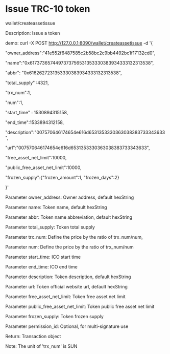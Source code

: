 # Issue TRC-10 token

wallet/createassetissue

Description: Issue a token

demo: curl -X POST http://127.0.0.1:8090/wallet/createassetissue -d '{

"owner\_address":"41e552f6487585c2b58bc2c9bb4492bc1f17132cd0",

"name":"0x6173736574497373756531353330383934333132313538",

"abbr": "0x6162627231353330383934333132313538",

"total\_supply" :4321,

"trx\_num":1,

"num":1,

"start\_time" : 1530894315158,

"end\_time":1533894312158,

"description":"007570646174654e616d6531353330363038383733343633",

"url":"007570646174654e616d6531353330363038383733343633",

"free\_asset\_net\_limit":10000,

"public\_free\_asset\_net\_limit":10000,

"frozen\_supply":{"frozen\_amount":1, "frozen\_days":2}

}'

Parameter owner\_address: Owner address, default hexString

Parameter name: Token name, default hexString

Parameter abbr: Token name abbreviation, default hexString

Parameter total\_supply: Token total supply

Parameter trx\_num: Define the price by the ratio of trx\_num/num,

Parameter num: Define the price by the ratio of trx\_num/num

Parameter start\_time: ICO start time

Parameter end\_time: ICO end time

Parameter description: Token description, default hexString

Parameter url: Token official website url, default hexString

Parameter free\_asset\_net\_limit: Token free asset net limit

Parameter public\_free\_asset\_net\_limit: Token public free asset net limit

Parameter frozen\_supply: Token frozen supply

Parameter permission\_id: Optional, for multi-signature use

Return: Transaction object

Note: The unit of 'trx\_num' is SUN

